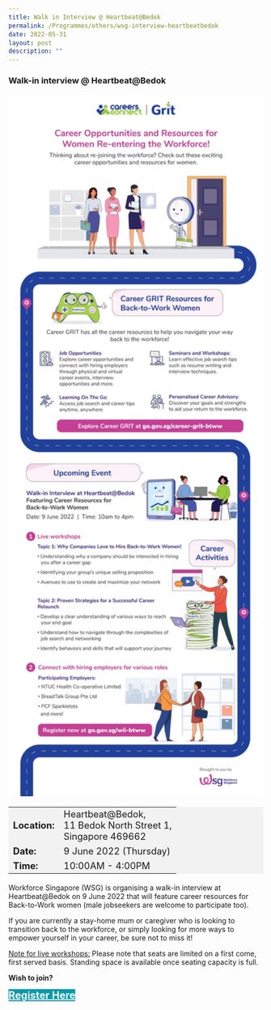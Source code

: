 ```yaml
---
title: Walk in Interview @ Heartbeat@Bedok
permalink: /Programmes/others/wsg-interview-heartbeatbedok
date: 2022-05-31
layout: post
description: ""
---
```

### Walk-in interview @ Heartbeat@Bedok ###

<img style="width:600px; height:auto" src="/images/Programmes%20(June%202022)/poster_backtoworkwomen.jpg">

<table  style="font-size:130%; background-color:#f2f2f2">
	<tbody>
		<tr>
			 <td><b>Location:</b></td><td>Heartbeat@Bedok,<br>11 Bedok North Street 1,<br>Singapore 469662</td>
		</tr>
		<tr>
		 <td><b>Date:</b> </td><td>9 June 2022 (Thursday)</td>
		</tr>
		<tr>
			<td> <b>Time:</b> </td><td> 10:00AM - 4:00PM</td>
		</tr>
	</tbody>
</table>

Workforce Singapore (WSG) is organising a walk-in interview at Heartbeat@Bedok on 9 June 2022 that will feature career resources for Back-to-Work women (male jobseekers are welcome to participate too).

If you are currently a stay-home mum or caregiver who is looking to transition back to the workforce, or simply looking for more ways to empower yourself in your career, be sure not to miss it!

<u>Note for live workshops:</u> Please note that seats are limited on a first come, first served basis. Standing space is available once seating capacity is full.

<b>Wish to join?</b>
<div>
	<a href="https://www.go.gov.sg/wii-btww" style="font-size:20px; width:35%; height:60px; background-color:#0899AA; color:white" class="bp-button"><b>Register Here</b></a>
</div>